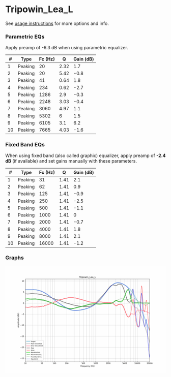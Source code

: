 # Tripowin_Lea_L
See [usage instructions](https://github.com/jaakkopasanen/AutoEq#usage) for more options and info.

### Parametric EQs
Apply preamp of -6.3 dB when using parametric equalizer.

|   # | Type    |   Fc (Hz) |    Q |   Gain (dB) |
|-----|---------|-----------|------|-------------|
|   1 | Peaking |        20 | 2.32 |         1.7 |
|   2 | Peaking |        20 | 5.42 |        -0.8 |
|   3 | Peaking |        41 | 0.64 |         1.8 |
|   4 | Peaking |       234 | 0.62 |        -2.7 |
|   5 | Peaking |      1286 | 2.9  |        -0.3 |
|   6 | Peaking |      2248 | 3.03 |        -0.4 |
|   7 | Peaking |      3060 | 4.97 |         1.1 |
|   8 | Peaking |      5302 | 6    |         1.5 |
|   9 | Peaking |      6105 | 3.1  |         6.2 |
|  10 | Peaking |      7665 | 4.03 |        -1.6 |

### Fixed Band EQs
When using fixed band (also called graphic) equalizer, apply preamp of **-2.4 dB** (if available) and set gains manually with these parameters.

|   # | Type    |   Fc (Hz) |    Q |   Gain (dB) |
|-----|---------|-----------|------|-------------|
|   1 | Peaking |        31 | 1.41 |         2.1 |
|   2 | Peaking |        62 | 1.41 |         0.9 |
|   3 | Peaking |       125 | 1.41 |        -0.9 |
|   4 | Peaking |       250 | 1.41 |        -2.5 |
|   5 | Peaking |       500 | 1.41 |        -1.1 |
|   6 | Peaking |      1000 | 1.41 |         0   |
|   7 | Peaking |      2000 | 1.41 |        -0.7 |
|   8 | Peaking |      4000 | 1.41 |         1.8 |
|   9 | Peaking |      8000 | 1.41 |         2.1 |
|  10 | Peaking |     16000 | 1.41 |        -1.2 |

### Graphs
![](./Tripowin_Lea_L.png)
